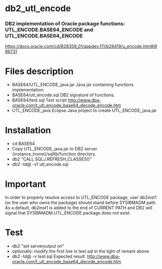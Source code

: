 # db2_utl_encode

### DB2 implementation of Oracle package functions: UTL_ENCODE.BASE64_ENCODE and UTL_ENCODE.BASE64_ENCODE

https://docs.oracle.com/cd/B28359_01/appdev.111/b28419/u_encode.htm#i996731

# Files description
* BASE64/UTL_ENCODE_java.jar Java jar containing functions implementation.
* BASE64/utl_encode.sql DB2 signature of functions.
* BASE64/test.sql Test script http://www.dba-oracle.com/t_utl_encode_base64_decode_encode.htm
* UTL_ENCODE_java Eclipse Java project to create UTL_ENCODE_java.jar

# Installation
* cd BASE64
* Copy UTL_ENCODE_java.jar to DB2 server {instance_home}/sqllib/function directory.
* db2 "CALL SQLJ.REFRESH_CLASSES()"
* db2 -td@ -vf utl_encode.sql

# Important
In order to properly resolve access to UTL_ENCODE package, user db2inst1 (or the user who owns the package) should stand before SYSIBMADM path. As a default, db2inst1 is added to the end of CURRENT PATH and DB2 will signal that SYSIBMADM.UTL_ENCODE package does not exist.

# Test
* db2 "set serveroutput on"
* optionally: modify the first line in test.sql in the light of remark above
* db2 -td@ -v test.sql
Expected result: http://www.dba-oracle.com/t_utl_encode_base64_decode_encode.htm


